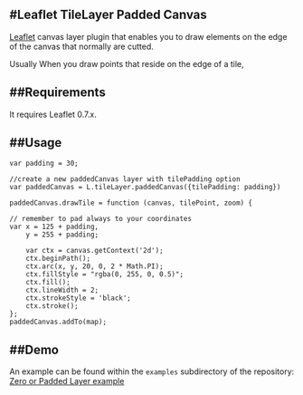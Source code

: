 #Leaflet TileLayer Padded Canvas
-----

[Leaflet](https://github.com/Leaflet/Leaflet) canvas layer plugin that enables you to draw elements on the edge of the
canvas that normally are cutted.

Usually When you draw points that reside on the edge of a tile,


##Requirements
----

It requires Leaflet 0.7.x.


##Usage
----

	var padding = 30;

	//create a new paddedCanvas layer with tilePadding option
    var paddedCanvas = L.tileLayer.paddedCanvas({tilePadding: padding})

    paddedCanvas.drawTile = function (canvas, tilePoint, zoom) {

    // remember to pad always to your coordinates
    var x = 125 + padding,
        y = 255 + padding;

    	var ctx = canvas.getContext('2d');
    	ctx.beginPath();
    	ctx.arc(x, y, 20, 0, 2 * Math.PI);
    	ctx.fillStyle = "rgba(0, 255, 0, 0.5)";
    	ctx.fill();
    	ctx.lineWidth = 2;
    	ctx.strokeStyle = 'black';
    	ctx.stroke();
    };
    paddedCanvas.addTo(map);

##Demo
----

An example can be found within the `examples` subdirectory of the repository: [Zero or Padded Layer example](//github.com/accurat/Leaflet.TileLayer.PaddedCanvas.git/example/index.html)

